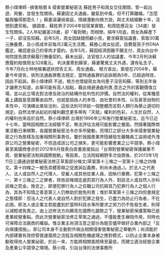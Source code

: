 蔡小煒律師 -損害賠償 & 侵害營業秘密法
蘇姓男子和周女交往期間，曾一起出遊、用餐，並發生性關係。蘇妻因丈夫通姦，雖氣到中風，但不打算離婚。「怎麼騙我騙得那麼久！」蘇妻淚灑偵查庭，情緒激動向檢方說，與丈夫結婚數十年，沒想到遭背叛。 據調查，蘇姓男子2004年投宿某賓館，和周姓應召女（34歲）發生性關係。2人年紀雖差28歲，卻「看對眼」而相戀。隔年1月底，周女為蘇產下一子，卻沒告知蘇。前年5月，周女因缺錢照顧小孩，要求蘇簽協議書，索取30萬元撫養費，及小孩成年前每月2萬元生活費。蘇擔心周女扯謊，自費幫孩子作DNA鑑定，確認是自己的骨肉才簽約。去年5月，蘇因經濟困難不願支付，周女向台中地院提告請求蘇履行撫養契約。蘇未出庭，法官依2人的協議書，今年2月判決蘇應履約賠償周女328萬元。 判決書寄到蘇家，蘇妻驚覺丈夫外遇，還有私生子，今年7月向士林地檢署遞狀控告丈夫、周女通姦。 檢方查出，案發在2004年，蘇妻今年提告，依刑法通姦罪舊法規定，當時通姦罪的追訴期為5年，已超過時效，因此不起訴。蔡小煒律師 不過，檢方也懷疑周女為何產子沒告知蘇，等到五年後才讓男方知道，此舉可能有高人指點，藉此規避通姦刑責,意志之外的客觀價值立場，並以此立場去對法律及政治的結構作批判性的評價。自然法的權利，從某種意義上講就是意謂著由自然，也就是說由人的本性、由社會的本性、以及甚至由物的本性中，可演繹出某些法則，這些法則可供給一個整體而言對人類行為舉止適切的規定。自然法學派起初的權利觀念更多帶有「天賦」權利的色彩，人生於自然，人的權利也來自於自然。蔡小煒律師 台灣於1996年公布施行營業秘密法，迄今已近十七年。當時因相關立法經驗不足，無法評估法規可能影響之層面。然隨著國際商業活動日漸頻繁，各國營業秘密法令亦多所變動，而增訂之部分大多係侵害營業秘密之行為態樣及加重相關刑事責任。鑒於我國產業界陸續發生離職員工盜用或外洩原公司之營業秘密，不但造成該公司之損失，更可能影響產業之公平競爭。蔡小煒甚至美國商會亦於2012年6月發表白皮書直接指出「台灣對營業秘密保護嚴重不周、營業秘密法制與國際脫軌」等因素。立法院經朝野多次協商後，於2013年1月11日三讀通過營業秘密法修正草案部分條文(草案第十三條之一至第十三條之四條文。第十四條之一被告具體答辯之促進訴訟義務，則尚未通過。)。於法人之代表人、法人或自然人之代理人、受雇人或其他從業人員，因執行業務，犯第十三條之一、第十三條之二之罪者，除依該條規定處罰其行為人外，對該法人或自然人亦科該條之罰金。換言之，即便犯罪行為人之任職公司抗辯其乃犯罪行為人之個人行為，其為不知情之善意第三人仍無助於脫免刑責；惟於草案第十三條之四但書規定之態樣即：但法人之代表人或自然人對於犯罪之發生，已盡力為防止行為者，不在此限。即法人或企業主若能盡到於當時科技水準所要求之努力仍不免發生者，則得以減輕或免責之。由上述修法方向顯見在國際化趨勢之下，營業秘密保護策略已是產業經營重點。而此次營業秘密法修正草案之通過，不僅能產生嚇阻作用，同時也可保障合法廠商的權益。惟企業主尚須注意之部分為能否儘早做好企業內部之「反向保護措施」，即公司本身不主動對外做出相關侵害營業秘密之舉動外；尚須能於內部建置有效控管營運風險之流程及相關危機處理之應對模式，以防止企業本身被動取得他人營業祕密。於此一來，方能將相關風險降至最低，而建立適法經營企業及產業公平競爭之環境。蔡小煒，引自台灣的法律事務所
